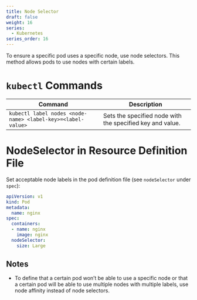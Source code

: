 ```yaml
---
title: Node Selector
draft: false
weight: 16
series:
  - Kubernetes
series_order: 16
---
```

To ensure a specific pod uses a specific node, use node selectors. This method allows pods to use nodes with certain labels.
# `kubectl` Commands

| Command                                                     | Description                                               |
| ----------------------------------------------------------- | --------------------------------------------------------- |
| `kubectl label nodes <node-name> <label-key>=<label-value>` | Sets the specified node with the specified key and value. |
# NodeSelector in Resource Definition File
Set acceptable node labels in the pod definition file (see `nodeSelector` under `spec`):
```yaml
apiVersion: v1
kind: Pod
metadata:
  name: nginx
spec:
  containers:
  - name: nginx
    image: nginx
  nodeSelector:
    size: Large
```
## Notes
- To define that a certain pod won’t be able to use a specific node or that a certain pod will be able to use multiple nodes with multiple labels, use node affinity instead of node selectors.